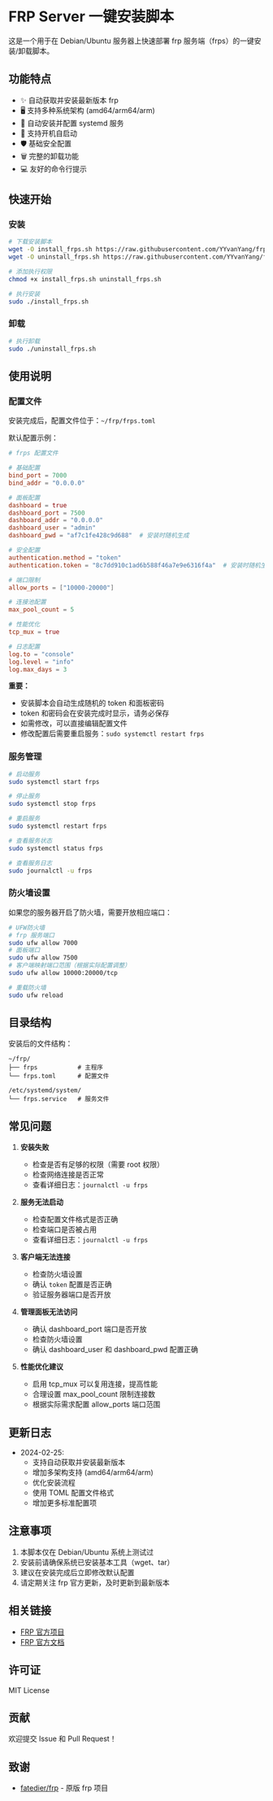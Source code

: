 # FRP Server 一键安装脚本

这是一个用于在 Debian/Ubuntu 服务器上快速部署 frp 服务端（frps）的一键安装/卸载脚本。

## 功能特点

- ✨ 自动获取并安装最新版本 frp
- 🖥️ 支持多种系统架构 (amd64/arm64/arm)
- 🚀 自动安装并配置 systemd 服务
- 🔄 支持开机自启动
- 🛡️ 基础安全配置
- 🗑️ 完整的卸载功能
- 💻 友好的命令行提示

## 快速开始

### 安装

```bash
# 下载安装脚本
wget -O install_frps.sh https://raw.githubusercontent.com/YYvanYang/frp_install/main/install_frps.sh
wget -O uninstall_frps.sh https://raw.githubusercontent.com/YYvanYang/frp_install/main/uninstall_frps.sh

# 添加执行权限
chmod +x install_frps.sh uninstall_frps.sh

# 执行安装
sudo ./install_frps.sh
```

### 卸载

```bash
# 执行卸载
sudo ./uninstall_frps.sh
```

## 使用说明

### 配置文件

安装完成后，配置文件位于：`~/frp/frps.toml`

默认配置示例：
```toml
# frps 配置文件

# 基础配置
bind_port = 7000
bind_addr = "0.0.0.0"

# 面板配置
dashboard = true
dashboard_port = 7500
dashboard_addr = "0.0.0.0"
dashboard_user = "admin"
dashboard_pwd = "af7c1fe428c9d688"  # 安装时随机生成

# 安全配置
authentication.method = "token"
authentication.token = "8c7dd910c1ad6b588f46a7e9e6316f4a"  # 安装时随机生成

# 端口限制
allow_ports = ["10000-20000"]

# 连接池配置
max_pool_count = 5

# 性能优化
tcp_mux = true

# 日志配置
log.to = "console"
log.level = "info"
log.max_days = 3
```

**重要：** 
- 安装脚本会自动生成随机的 token 和面板密码
- token 和密码会在安装完成时显示，请务必保存
- 如需修改，可以直接编辑配置文件
- 修改配置后需要重启服务：`sudo systemctl restart frps`

### 服务管理

```bash
# 启动服务
sudo systemctl start frps

# 停止服务
sudo systemctl stop frps

# 重启服务
sudo systemctl restart frps

# 查看服务状态
sudo systemctl status frps

# 查看服务日志
sudo journalctl -u frps
```

### 防火墙设置

如果您的服务器开启了防火墙，需要开放相应端口：

```bash
# UFW防火墙
# frp 服务端口
sudo ufw allow 7000
# 面板端口
sudo ufw allow 7500
# 客户端映射端口范围（根据实际配置调整）
sudo ufw allow 10000:20000/tcp

# 重载防火墙
sudo ufw reload
```

## 目录结构

安装后的文件结构：
```
~/frp/
├── frps           # 主程序
└── frps.toml      # 配置文件

/etc/systemd/system/
└── frps.service   # 服务文件
```

## 常见问题

1. **安装失败**
   - 检查是否有足够的权限（需要 root 权限）
   - 检查网络连接是否正常
   - 查看详细日志：`journalctl -u frps`

2. **服务无法启动**
   - 检查配置文件格式是否正确
   - 检查端口是否被占用
   - 查看详细日志：`journalctl -u frps`

3. **客户端无法连接**
   - 检查防火墙设置
   - 确认 `token` 配置是否正确
   - 验证服务器端口是否开放

4. **管理面板无法访问**
   - 确认 dashboard_port 端口是否开放
   - 检查防火墙设置
   - 确认 dashboard_user 和 dashboard_pwd 配置正确

5. **性能优化建议**
   - 启用 tcp_mux 可以复用连接，提高性能
   - 合理设置 max_pool_count 限制连接数
   - 根据实际需求配置 allow_ports 端口范围

## 更新日志

- 2024-02-25: 
  - 支持自动获取并安装最新版本
  - 增加多架构支持 (amd64/arm64/arm)
  - 优化安装流程
  - 使用 TOML 配置文件格式
  - 增加更多标准配置项

## 注意事项

1. 本脚本仅在 Debian/Ubuntu 系统上测试过
2. 安装前请确保系统已安装基本工具（wget、tar）
3. 建议在安装完成后立即修改默认配置
4. 请定期关注 frp 官方更新，及时更新到最新版本

## 相关链接

- [FRP 官方项目](https://github.com/fatedier/frp)
- [FRP 官方文档](https://gofrp.org/docs/)

## 许可证

MIT License

## 贡献

欢迎提交 Issue 和 Pull Request！

## 致谢

- [fatedier/frp](https://github.com/fatedier/frp) - 原版 frp 项目